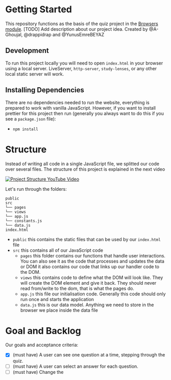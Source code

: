 # Getting Started

This repository functions as the basis of the quiz project in the [Browsers module](https://github.com/HackYourFuture/Browsers). [TODO] Add description about our project idea.
Created by @A-Ghoujal, @drappidrap and @YunusEmreBEYAZ

## Development

To run this project locally you will need to open `index.html` in your browser using a local server. LiveServer, `http-server`, `study-lenses`, or any other local static server will work.

## Installing Dependencies

There are no dependencies needed to run the website, everything is prepared to work with vanilla JavaScript. However, if you want to install prettier for this project then run (generally you always want to do this if you see a `package.json` file):

- `npm install`

# Structure

Instead of writing all code in a single JavaScript file, we splitted our code over several files.
The structure of this project is explained in the next video

[![Project Structure YouTube Video](https://i.imgur.com/hDcLYFt.png)](https://youtu.be/bysBqtSKBpQ)

Let's run through the folders:

```
public
src
└── pages
└── views
└── app.js
└── constants.js
└── data.js
index.html
```

- `public` this contains the static files that can be used by our `index.html` file
- `src` this contains all of our JavaScript code
  - `pages` this folder contains our functions that handle user interactions. You can also see it as the code that processes and updates the data or DOM
    it also contains our code that links up our handler code to the DOM.
  - `views` this contains code to define what the DOM will look like. They will create the DOM element and give it back. They should never read from/write to the dom, that is what the pages do.
  - `app.js` this file our initialisation code. Generally this code should only run once and starts the application
  - `data.js` this is our data model. Anything we need to store in the browser we place inside the data file

# Goal and Backlog

Our goals and acceptance criteria:

- [x] (must have) A user can see one question at a time, stepping through the quiz.
- [ ] (must have) A user can select an answer for each question.
- [ ] (must have) Change the <title>
- [ ] (must have) add a favicon.
- [ ] (should have) A user can see what the correct answer is after they selected their answer.
- [ ] (should have) A user can see their score update in real-time as they select answers.
- [ ] (should have) A user can refresh the page and still have his/her given answers available.
- [ ] (could have) A user can "skip" the question and learn the correct answer, this forfeits the question.
- [ ] (could have) Transition between pages or question look fancy like TypeForm for example.

You should create tasks that fit with your goal, these tasks serve just as an example.
